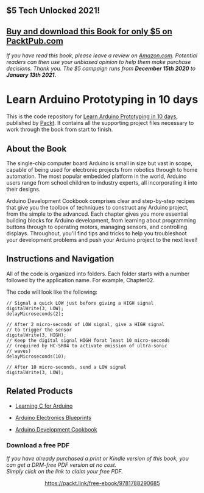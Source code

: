 ## $5 Tech Unlocked 2021!
[Buy and download this Book for only $5 on PacktPub.com](https://www.packtpub.com/product/learn-arduino-prototyping-in-10-days/9781788290685)
-----
*If you have read this book, please leave a review on [Amazon.com](https://www.amazon.com/gp/product/1788290682).     Potential readers can then use your unbiased opinion to help them make purchase decisions. Thank you. The $5 campaign         runs from __December 15th 2020__ to __January 13th 2021.__*

# Learn Arduino Prototyping in 10 days
This is the code repository for [Learn Arduino Prototyping in 10 days](https://www.packtpub.com/hardware-and-creative/learn-arduino-prototyping-10-days?utm_source=github&utm_medium=repository&utm_campaign=9781788290685), published by [Packt](https://www.packtpub.com/?utm_source=github). It contains all the supporting project files necessary to work through the book from start to finish.

## About the Book
The single-chip computer board Arduino is small in size but vast in scope, capable of being used for electronic projects from robotics through to home automation. The most popular embedded platform in the world, Arduino users range from school children to industry experts, all incorporating it into their designs.

Arduino Development Cookbook comprises clear and step-by-step recipes that give you the toolbox of techniques to construct any Arduino project, from the simple to the advanced. Each chapter gives you more essential building blocks for Arduino development, from learning about programming buttons through to operating motors, managing sensors, and controlling displays. Throughout, you'll find tips and tricks to help you troubleshoot your development problems and push your Arduino project to the next level!
## Instructions and Navigation
All of the code is organized into folders. Each folder starts with a number followed by the application name. For example, Chapter02.



The code will look like the following:
```
// Signal a quick LOW just before giving a HIGH signal
digitalWrite(3, LOW);
delayMicroseconds(2);

// After 2 micro-seconds of LOW signal, give a HIGH signal  
// to trigger the sensor
digitalWrite(3, HIGH);
// Keep the digital signal HIGH forat least 10 micro-seconds
// (required by HC-SR04 to activate emission of ultra-sonic 
// waves)
delayMicroseconds(10);

// After 10 micro-seconds, send a LOW signal
digitalWrite(3, LOW);

```



## Related Products
* [Learning C for Arduino](https://www.packtpub.com/hardware-and-creative/learn-arduino-prototyping-10-days?utm_source=github&utm_medium=repository&utm_campaign=9781788290685)

* [Arduino Electronics Blueprints](https://www.packtpub.com/hardware-and-creative/learn-arduino-prototyping-10-days?utm_source=github&utm_medium=repository&utm_campaign=9781788290685)

* [Arduino Development Cookbook](https://www.packtpub.com/hardware-and-creative/learn-arduino-prototyping-10-days?utm_source=github&utm_medium=repository&utm_campaign=9781788290685)

### Download a free PDF

 <i>If you have already purchased a print or Kindle version of this book, you can get a DRM-free PDF version at no cost.<br>Simply click on the link to claim your free PDF.</i>
<p align="center"> <a href="https://packt.link/free-ebook/9781788290685">https://packt.link/free-ebook/9781788290685 </a> </p>